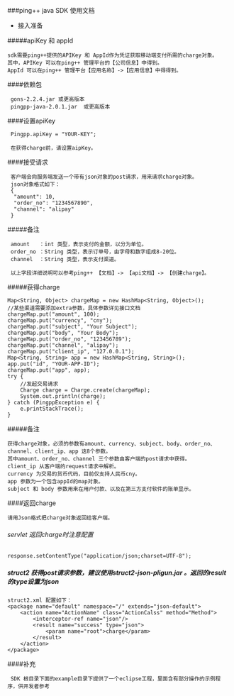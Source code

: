###ping++ java SDK 使用文档

- 接入准备

#####apiKey 和 appId

    sdk需要ping++提供的APIKey 和 AppId作为凭证获取移动端支付所需的charge对象。
    其中，APIKey 可以在ping++ 管理平台的【公司信息】中得到。
    AppId 可以在ping++ 管理平台【应用名称】->【应用信息】中得得到。


####依赖包
    
     gons-2.2.4.jar 或更高版本
     pingpp-java-2.0.1.jar  或更高版本
     
####设置apiKey
 
     Pingpp.apiKey = "YOUR-KEY";
     
     在获得charge前，请设置aipKey。
     
####接受请求
 
     客户端会向服务端发送一个带有json对象的post请求，用来请求charge对象。
     json对象格式如下：
     {
      "amount": 10,
      "order_no": "1234567890",
      "channel": "alipay"
     }
     
#####备注

     amount   ：int 类型，表示支付的金额，以分为单位。
     order_no ：String 类型，表示订单号，由字母和数字组成8-20位。
     channel  ：String 类型，表示支付渠道。
     
     以上字段详细说明可以参考ping++ 【文档】-> 【api文档】-> 【创建charge】。
     
#####获得charge
 
    Map<String, Object> chargeMap = new HashMap<String, Object>();
    //某些渠道需要添加extra参数，具体参数详见接口文档
    chargeMap.put("amount", 100);
    chargeMap.put("currency", "cny");
    chargeMap.put("subject", "Your Subject");
    chargeMap.put("body", "Your Body");
    chargeMap.put("order_no", "123456789");
    chargeMap.put("channel", "alipay");
    chargeMap.put("client_ip", "127.0.0.1");
    Map<String, String> app = new HashMap<String, String>();
    app.put("id", "YOUR-APP-ID");
    chargeMap.put("app", app);
    try {
        //发起交易请求
        Charge charge = Charge.create(chargeMap);
        System.out.println(charge);
    } catch (PingppException e) {
        e.printStackTrace();
    }
#####备注
    
    获得charge对象，必须的参数有amount、currency、subject、body、order_no、channel、client_ip、app 这8个参数。
    其中amount、order_no、channel 三个参数由客户端的post请求中获得。
    client_ip 从客户端的request请求中解析。
    currency 为交易的货币代码，目前仅支持人民币cny。
    app 参数为一个包含appId的map对象。
    subject 和 body 参数用来在用户付款、以及在第三方支付软件的账单显示。
    
####返回charge

    请用Json格式把charge对象返回给客户端。
    
###### servlet 返回charge时注意配置

    response.setContentType("application/json;charset=UTF-8");
    
##### struct2  获得post请求参数，建议使用struct2-json-pligun.jar 。返回的result的type设置为json
    
    struct2.xml 配置如下：
    <package name="default" namespace="/" extends="json-default">
        <action name="ActionName" class="ActionCalss" method="Method">
            <interceptor-ref name="json"/>
            <result name="success" type="json">
                <param name="root">charge</param>
            </result>
        </action>
    </package>
 
####补充   
 
     SDK 根目录下面的example目录下提供了一个eclipse工程，里面含有部分操作的示例程序，供开发者参考
    
    
  
 
    
    